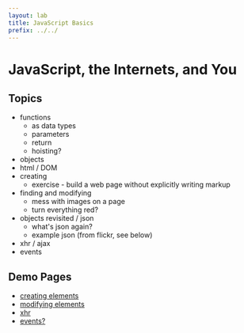 ```yaml
---
layout: lab
title: JavaScript Basics
prefix: ../../
---
```


JavaScript, the Internets, and You
===

Topics
---
* functions
	* as data types
	* parameters
	* return
	* hoisting?
* objects
* html / DOM
* creating
	* exercise - build a web page without explicitly writing markup
* finding and modifying
	* mess with images on a page
	* turn everything red?
* objects revisited / json
	* what's json again?
	* example json (from flickr, see below)
* xhr / ajax
* events

Demo Pages
---
* [creating elements](build.html)
* [modifying elements](mod.html)
* [xhr](xhr.html)
* [events?](events.html)
